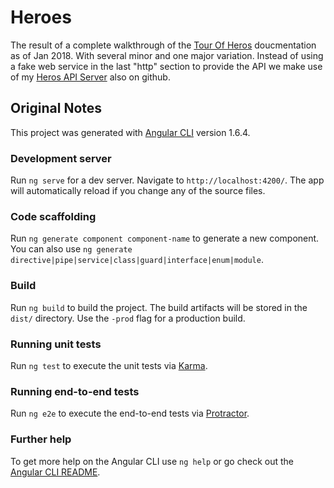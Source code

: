 # Heroes

The result of a complete walkthrough of the [Tour Of Heros](https://angular.io/tutorial) doucmentation as of Jan 2018.  With several minor and one major variation.  Instead of using a fake web service in the last "http" section to provide the API we make use of my [Heros API Server](https://github.com/pconley/HeroApiServer) also on github.

## Original Notes

This project was generated with [Angular CLI](https://github.com/angular/angular-cli) version 1.6.4.

### Development server

Run `ng serve` for a dev server. Navigate to `http://localhost:4200/`. The app will automatically reload if you change any of the source files.

### Code scaffolding

Run `ng generate component component-name` to generate a new component. You can also use `ng generate directive|pipe|service|class|guard|interface|enum|module`.

### Build

Run `ng build` to build the project. The build artifacts will be stored in the `dist/` directory. Use the `-prod` flag for a production build.

### Running unit tests

Run `ng test` to execute the unit tests via [Karma](https://karma-runner.github.io).

### Running end-to-end tests

Run `ng e2e` to execute the end-to-end tests via [Protractor](http://www.protractortest.org/).

### Further help

To get more help on the Angular CLI use `ng help` or go check out the [Angular CLI README](https://github.com/angular/angular-cli/blob/master/README.md).
